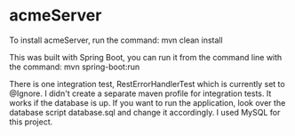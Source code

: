acmeServer
==========
To install acmeServer, run the command: mvn clean install

This was built with Spring Boot, you can run it from the command line with the command: mvn spring-boot:run

There is one integration test, RestErrorHandlerTest which is currently set to @Ignore. I didn't create a separate maven profile for integration tests. It works if the database is up. If you want to run the application, look over the database script database.sql and change it accordingly. I used MySQL for this project.

